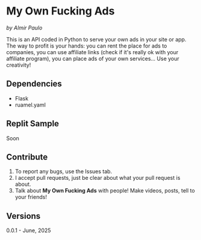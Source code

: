 # My Own Fucking Ads
*by Almir Paulo*

This is an API coded in Python to serve your own ads in your site or app. The way to profit is your hands: you can rent the place for ads to companies, you can use affiliate links (check if it's really ok with your affiliate program), you can place ads of your own services... Use your creativity!

## Dependencies
- Flask
- ruamel.yaml

## Replit Sample
Soon

## Contribute
1. To report any bugs, use the Issues tab.
2. I accept pull requests, just be clear about what your pull request is about.
3. Talk about **My Own Fucking Ads** with people! Make videos, posts, tell to your friends!

## Versions
0.0.1 - June, 2025
